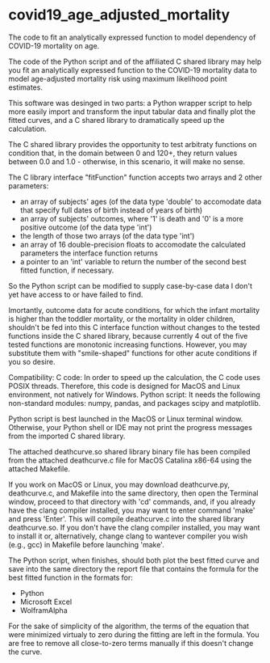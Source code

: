 # covid19_age_adjusted_mortality
The code to fit an analytically expressed function to model dependency of COVID-19 mortality on age.

The code of the Python script and of the affiliated C shared library may help you fit an analytically expressed function to the COVID-19 mortality data to model age-adjusted mortality risk using maximum likelihood point estimates.

This software was desinged in two parts: a Python wrapper script to help more easily import and transform the input tabular data and finally plot the fitted curves, and a C shared library to dramatically speed up the calculation.

The C shared library provides the opportunity to test arbitraty functions on condition that, in the domain between 0 and 120+, they return values between 0.0 and 1.0 - otherwise, in this scenario, it will make no sense.

The C library interface "fitFunction" function accepts two arrays and 2 other parameters:
- an array of subjects' ages (of the data type 'double' to accomodate data that specify full dates of birth instead of years of birth)
- an array of subjects' outcomes, where '1' is death and '0' is a more positive outcome (of the data type 'int')
- the length of those two arrays (of the data type 'int')
- an array of 16 double-precision floats to accomodate the calculated parameters the interface function returns
- a pointer to an 'int' variable to return the number of the second best fitted function, if necessary.

So the Python script can be modified to supply case-by-case data I don't yet have access to or have failed to find.

Imortantly, outcome data for acute conditions, for which the infant mortality is higher than the toddler mortality, or the mortality in older children, shouldn't be fed into this C interface function without changes to the tested functions inside the C shared library, because currently 4 out of the five tested functions are monotonic increasing functions. However, you may substitute them with "smile-shaped" functions for other acute conditions if you so desire.

Compatibility:
    C code:
        In order to speed up the calculation, the C code uses POSIX threads. Therefore, this code is designed for MacOS and Linux environment, not natively for Windows.
    Python script:
        It needs the following non-standard modules: numpy, pandas, and packages scipy and matplotlib.
        
Python script is best launched in the MacOS or Linux terminal window. Otherwise, your Python shell or IDE may not print the progress messages from the imported C shared library.

The attached deathcurve.so shared library binary file has been compiled from the attached deathcurve.c file for MacOS Catalina x86-64 using the attached Makefile.

If you work on MacOS or Linux, you may download deathcurve.py, deathcurve.c, and Makefile into the same directory, then open the Terminal window, proceed to that directory with 'cd' commands, and, if you already have the clang compiler installed, you may want to enter command 'make' and press 'Enter'. This will compile deathcurve.c into the shared library deathcurve.so. If you don't have the clang compiler installed, you may want to install it or, alternatively, change clang to wantever compiler you wish (e.g., gcc) in Makefile before launching 'make'.

The Python script, when finishes, should both plot the best fitted curve and save into the same directory the report file that contains the formula for the best fitted function in the formats for:
* Python
* Microsoft Excel
* WolframAlpha

For the sake of simplicity of the algorithm, the terms of the equation that were minimized virtualy to zero during the fitting are left in the formula. You are free to remove all close-to-zero terms manually if this doesn't change the curve.
